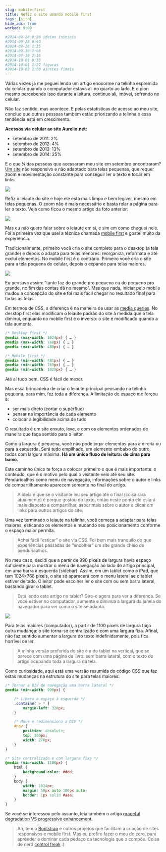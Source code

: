 ```yaml
---
slug: mobile-first
title: Refiz o site usando mobile first
tags: [site]
hide_ads: true
worked: 9:00

#2014-09-28 0:20 ideias iniciais
#2014-09-28 0:40
#2014-09-28 1:35
#2014-09-30 1:08
#2014-09-30 2:16
#2014-10-01 0:33
#2014-10-01 1:27 figuras
#2014-10-02 1:00 ajustes finais
---
```


Várias vezes já me peguei lendo um artigo enooorme na telinha espremida do celular quando o computador estava ali no quarto ao lado. E o pior: mesmo percebendo isso durante a leitura, continuo ali, imóvel, sofrendo no celular.

Não faz sentido, mas acontece. E pelas estatísticas de acesso ao meu site, concluo que outras pessoas também estão priorizando a telinha e essa tendência está em crescimento.

**Acessos via celular ao site Aurelio.net:**

- setembro de 2011: 2%
- setembro de 2012: 4%
- setembro de 2013: 13%
- setembro de 2014: 25%

E o que ¼ das pessoas que acessaram meu site em setembro encontraram? [Um site](http://web.archive.org/web/20140625095047/http://aurelio.net/blog/2014/04/12/meu-cerebro-me-enganou/) não responsivo e não adaptado para telas pequenas, que requer zoom e movimentação constante para conseguir ler o texto e tocar em links.

![](http://aurelio.net/img/blog/mobile-first-antes.png)

Refiz o leiaute do site e hoje ele está mais limpo e bem legível, mesmo em telas pequenas. O zoom não é mais necessário e basta rolar a página para ler o texto. Veja como ficou o mesmo artigo da foto anterior:

![](http://aurelio.net/img/blog/mobile-first-depois.png)

Mas eu não quero falar sobre o leiaute em si, e sim em como cheguei nele. Foi a primeira vez que usei a técnica chamada [mobile first](http://bradfrostweb.com/blog/web/mobile-first-responsive-web-design/#page) e gostei muito da experiência.

Tradicionalmente, primeiro você cria o site completo para o desktop (a tela grande) e depois o adapta para telas menores: reorganiza, reformata e até exclui elementos. No mobile first é o contrário. Primeiro você cria o site para a tela pequena do celular, depois o expande para telas maiores.

![](http://aurelio.net/img/blog/mobile-first-desktop-first.png)

Eu pensava assim: “tanto faz do grande pro pequeno ou do pequeno pro grande, no fim das contas dá no mesmo”. Mas que nada, iniciar pelo mobile mudou a concepção do site e foi mais fácil chegar no resultado final para todas as telas.

Em termos de CSS, a diferença é na maneira de usar as [media queries](https://developer.mozilla.org/en-US/docs/Web/Guide/CSS/Media_queries). No desktop first elas modificam o leiaute padrão do site à medida que a tela diminui, enquanto no mobile first é o inverso: o site é modificado quando a tela aumenta.

```css
/* Desktop first */
@media (max-width: 1024px) { … }
@media (max-width: 768px) { … }
@media (max-width: 480px) { … }

/* Mobile first */
@media (min-width: 481px) { … }
@media (min-width: 769px) { … }
@media (min-width: 1025px) { … }
```

Até aí tudo bem. CSS é fácil de mexer.

Mas essa brincadeira de criar o leiaute principal pensando na telinha pequena, para mim, fez toda a diferença. A limitação de espaço me forçou a:

- ser mais direto (cortar o supérfluo)
- pensar na importância de cada elemento
- colocar a legibilidade acima de tudo

O resultado é um site enxuto, leve, e com os elementos ordenados de maneira que faça sentido para o leitor.

Como a largura é pequena, você não pode jogar elementos para a direita ou para a esquerda. Será tudo empilhado, um elemento embaixo do outro, todos com largura máxima. **Há um único fluxo de leitura: de cima para baixo.**

Este caminho único te força a colocar primeiro o que é mais importante: o conteúdo, que é o motivo pelo qual o visitante veio até seu site. Penduricalhos como menu de navegação, informações sobre o autor e links de compartilhamento aparecem somente no final do artigo.

> A ideia é que se o visitante leu seu artigo até o final (coisa rara atualmente) é porque gostou do texto, então neste ponto ele estará mais disposto a compartilhar, saber mais sobre o autor e clicar em links para outros artigos do site.

Uma vez terminado o leiaute na telinha, você começa a adaptar para telas maiores, esticando os elementos e mudando seu posicionamento conforme o espaço maior permita.

> Achei fácil “esticar” o site via CSS. Foi bem mais tranquilo do que experiências passadas de “encolher” um site grande cheio de penduricalhos.

No meu caso, decidi que a partir de 990 pixels de largura havia espaço suficiente para mostrar o menu de navegação ao lado do artigo principal, em uma barra à esquerda (sidebar). Assim, em um tablet como o iPad, que tem 1024×768 pixels, o site só aparecerá com o menu lateral se o tablet estiver deitado. O leitor pode escolher ler o site com ou sem barra lateral, bastando girar o tablet.

> Está lendo este artigo no tablet? Gire-o agora para ver a diferença. Se você estiver no computador, aumente e diminua a largura da janela do navegador para ver como o site se adapta.

![](http://aurelio.net/img/blog/mobile-first-all.png)

Para telas maiores (computador), a partir de 1100 pixels de largura faço outra mudança: o site torna-se centralizado e com uma largura fixa. Afinal, não faz sentido aumentar a largura do texto indefinidamente, pois fica horrível de ler.

> A minha versão preferida do site é a do tablet na vertical, que se parece com uma página de livro: sem barra lateral, com o texto do artigo ocupando toda a largura da tela.

Como curiosidade, aqui está uma versão resumida do código CSS que faz estas mudanças na estrutura do site para telas maiores:

```css
/* Tornar a DIV de navegação uma barra lateral */
@media (min-width: 990px) {

    /* Libera o espaço à esquerda */
    .container > * {
        margin-left: 320px;
    }

    /* Move e redimensiona a DIV */
    #nav {
        position: absolute;
        top: 100px;
        width: 270px;
    }
}

/* Site centralizado e com largura fixa */
@media (min-width: 1100px) {
    html {
        background-color: #ddd;
    }
    body {
        width: 1024px;
        margin: 50px auto 100px auto;
        border: 1px solid #aaa;
    }
}
```

Se você se interessou pelo assunto, leia também o artigo [graceful degradation VS progressive enhancement](http://www.w3.org/wiki/Graceful_degredation_versus_progressive_enhancement).

> Ah, tem o [Bootstrap](http://getbootstrap.com/) e outros projetos que facilitam a criação de sites responsivos e mobile first. Mas eu prefiro fazer o meu do zero, para aprender e dominar cada pedaço da tecnologia que o compõe. Coisa de nerd [control freak](http://en.wikipedia.org/wiki/Control_freak) :)
